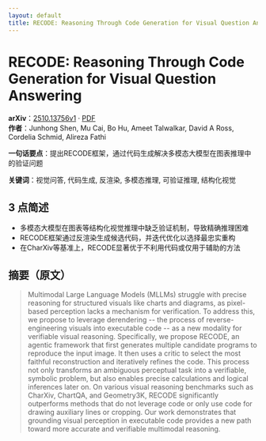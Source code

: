 ```yaml
---
layout: default
title: RECODE: Reasoning Through Code Generation for Visual Question Answering
---
```


# RECODE: Reasoning Through Code Generation for Visual Question Answering
**arXiv**：[2510.13756v1](https://arxiv.org/abs/2510.13756) · [PDF](https://arxiv.org/pdf/2510.13756.pdf)  
**作者**：Junhong Shen, Mu Cai, Bo Hu, Ameet Talwalkar, David A Ross, Cordelia Schmid, Alireza Fathi  

**一句话要点**：提出RECODE框架，通过代码生成解决多模态大模型在图表推理中的验证问题

**关键词**：视觉问答, 代码生成, 反渲染, 多模态推理, 可验证推理, 结构化视觉

## 3 点简述
- 多模态大模型在图表等结构化视觉推理中缺乏验证机制，导致精确推理困难
- RECODE框架通过反渲染生成候选代码，并迭代优化以选择最忠实重构
- 在CharXiv等基准上，RECODE显著优于不利用代码或仅用于辅助的方法

## 摘要（原文）

> Multimodal Large Language Models (MLLMs) struggle with precise reasoning for
> structured visuals like charts and diagrams, as pixel-based perception lacks a
> mechanism for verification. To address this, we propose to leverage derendering
> -- the process of reverse-engineering visuals into executable code -- as a new
> modality for verifiable visual reasoning. Specifically, we propose RECODE, an
> agentic framework that first generates multiple candidate programs to reproduce
> the input image. It then uses a critic to select the most faithful
> reconstruction and iteratively refines the code. This process not only
> transforms an ambiguous perceptual task into a verifiable, symbolic problem,
> but also enables precise calculations and logical inferences later on. On
> various visual reasoning benchmarks such as CharXiv, ChartQA, and Geometry3K,
> RECODE significantly outperforms methods that do not leverage code or only use
> code for drawing auxiliary lines or cropping. Our work demonstrates that
> grounding visual perception in executable code provides a new path toward more
> accurate and verifiable multimodal reasoning.

